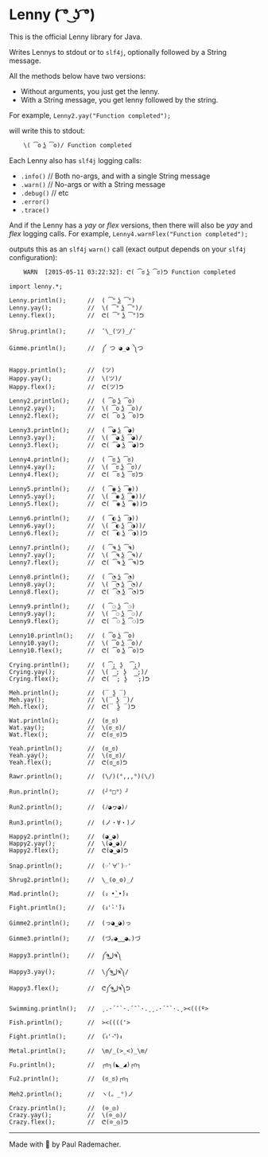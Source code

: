 # Lenny ( ͡° ͜ʖ ͡°)

This is the official Lenny library for Java.

Writes Lennys to stdout or to `slf4j`, optionally followed by a String message.

All the methods below have two versions:

* Without arguments, you just get the lenny.
* With a String message, you get lenny followed by the string.

For example, `Lenny2.yay("Function completed");`

will write this to stdout:

```
    \( ͡o ͜ʖ ͡o)/ Function completed
```

Each Lenny also has `slf4j` logging calls:

* `.info()`   // Both no-args, and with a single String message
* `.warn()`   // No-args or with a String message
* `.debug()`  // etc
* `.error()`
* `.trace()`

And if the Lenny has a *yay* or *flex* versions, then there will also be *yay*
and *flex* logging calls.  For example, `Lenny4.warnFlex("Function completed");`

outputs this as an `slf4j` `warn()` call (exact output depends on your `slf4j` configuration):

```
    WARN  [2015-05-11 03:22:32]: ᕦ( ͡ಠ ͜ʖ ͡ಠ)ᕤ Function completed
```

```
import lenny.*;

Lenny.println();      //  ( ͡° ͜ʖ ͡°)
Lenny.yay();          //  \( ͡° ͜ʖ ͡°)/
Lenny.flex();         //  ᕦ( ͡° ͜ʖ ͡°)ᕤ

Shrug.println();      //  ¯\_(ツ)_/¯

Gimme.println();      //  ༼ つ ◕_◕ ༽つ

Happy.println();      //  (ツ)
Happy.yay();          //  \(ツ)/
Happy.flex();         //  ᕦ(ツ)ᕤ

Lenny2.println();     //  ( ͡o ͜ʖ ͡o)
Lenny2.yay();         //  \( ͡o ͜ʖ ͡o)/
Lenny2.flex();        //  ᕦ( ͡o ͜ʖ ͡o)ᕤ

Lenny3.println();     //  ( ͡◕ ͜ʖ ͡◕)
Lenny3.yay();         //  \( ͡◕ ͜ʖ ͡◕)/
Lenny3.flex();        //  ᕦ( ͡◕ ͜ʖ ͡◕)ᕤ

Lenny4.println();     //  ( ͡ಠ ͜ʖ ͡ಠ)
Lenny4.yay();         //  \( ͡ಠ ͜ʖ ͡ಠ)/
Lenny4.flex();        //  ᕦ( ͡ಠ ͜ʖ ͡ಠ)ᕤ

Lenny5.println();     //  ( ͡◉ ͜ʖ ͡◉))
Lenny5.yay();         //  \( ͡◉ ͜ʖ ͡◉))/
Lenny5.flex();        //  ᕦ( ͡◉ ͜ʖ ͡◉))ᕤ

Lenny6.println();     //  ( ͡◐ ͜ʖ ͡◑))
Lenny6.yay();         //  \( ͡◐ ͜ʖ ͡◑))/
Lenny6.flex();        //  ᕦ( ͡◐ ͜ʖ ͡◑))ᕤ

Lenny7.println();     //  ( ͡ຈ ͜ʖ ͡ຈ)
Lenny7.yay();         //  \( ͡ຈ ͜ʖ ͡ຈ)/
Lenny7.flex();        //  ᕦ( ͡ຈ ͜ʖ ͡ຈ)ᕤ

Lenny8.println();     //  ( ͡◔ ͜ʖ ͡◔)
Lenny8.yay();         //  \( ͡◔ ͜ʖ ͡◔)/
Lenny8.flex();        //  ᕦ( ͡◔ ͜ʖ ͡◔)ᕤ

Lenny9.println();     //  ( ͡⚆ ͜ʖ ͡⚆)
Lenny9.yay();         //  \( ͡⚆ ͜ʖ ͡⚆)/
Lenny9.flex();        //  ᕦ( ͡⚆ ͜ʖ ͡⚆)ᕤ

Lenny10.println();    //  ( ͡ʘ ͜ʖ ͡ʘ)
Lenny10.yay();        //  \( ͡ʘ ͜ʖ ͡ʘ)/
Lenny10.flex();       //  ᕦ( ͡ʘ ͜ʖ ͡ʘ)ᕤ

Crying.println();     //  ( ͡; ʖ̯  ͡;)
Crying.yay();         //  \( ͡; ʖ̯  ͡;)/
Crying.flex();        //  ᕦ( ͡; ʖ̯  ͡;)ᕤ

Meh.println();        //  (‾ ʖ̫ ‾)
Meh.yay();            //  \(‾ ʖ̫ ‾)/
Meh.flex();           //  ᕦ(‾ ʖ̫ ‾)ᕤ

Wat.println();        //  (ಠ_ಠ)
Wat.yay();            //  \(ಠ_ಠ)/
Wat.flex();           //  ᕦ(ಠ_ಠ)ᕤ

Yeah.println();       //  (ಠ‿ಠ)
Yeah.yay();           //  \(ಠ‿ಠ)/
Yeah.flex();          //  ᕦ(ಠ‿ಠ)ᕤ

Rawr.println();       //  (\/)(°,,,°)(\/)

Run.println();        //  (╯°□°）╯

Run2.println();       //  (ﾉ◕ヮ◕)ﾉ

Run3.println();       //  (ノ・∀・)ノ

Happy2.println();     //  (◕‿◕)
Happy2.yay();         //  \(◕‿◕)/
Happy2.flex();        //  ᕦ(◕‿◕)ᕤ

Snap.println();       //  (☞ﾟ∀ﾟ)☞'

Shrug2.println();     //  \_(ʘ_ʘ)_/

Mad.println();        //  (ง •̀_•́)ง

Fight.println();      //  (ง'̀-'́)ง

Gimme2.println();     //  (っ◕‿◕)っ

Gimme3.println();     //  (づ｡◕‿‿◕｡)づ

Happy3.println();     //  ༼ຈل͜ຈ༽
Happy3.yay();         //  \༼ຈل͜ຈ༽/
Happy3.flex();        //  ᕦ༼ຈل͜ຈ༽ᕤ

Swimming.println();   //  ¸.·´¯`·.´¯`·.¸¸.·´¯`·.¸><(((º>

Fish.println();       //  ><(((('>

Fight.println();      //  (ง︡'-'︠)ง

Metal.println();      //  \m/_(>_<)_\m/

Fu.println();         //  ┌∩┐(◣_◢)┌∩┐

Fu2.println();        //  (ಠ_ಠ)┌∩┐

Meh2.println();       //  ヽ(。_°)ノ

Crazy.println();      //  (⊙_◎)
Crazy.yay();          //  \(⊙_◎)/
Crazy.flex();         //  ᕦ(⊙_◎)ᕤ

```

---------

Made with :horse: by Paul Rademacher.
